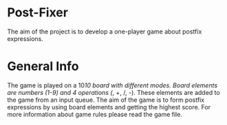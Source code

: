 # Post-Fixer
The aim of the project is to develop a one-player game about postfix expressions. 
# General Info
The game is played on a 10*10 board with different modes. Board elements are numbers (1-9) and 4 operations (*, +, /, -). These 
elements are added to the game from an input queue. The aim of the game is to form postfix expressions by 
using board elements and getting the highest score. For more information about game rules please read the game file.
